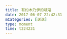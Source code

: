 ```yaml
---
title: 有约木乃伊的啵咯
date: 2017-06-07 22:42:31
mCategories: [说说]
type: moment
time: t224231
---
```


<div id="pics-20170607224231"></div>

<script src="/lib/moment/pics.js"></script>
<script>
var data = [
    {"link": "2017-06-07_000000.jpeg", "type": "shuoshuo"}
];
picsRender(data, "pics-20170607224231");
</script>
